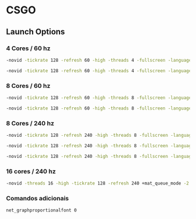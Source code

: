 # CSGO

## Launch Options

### 4 Cores / 60 hz

```sh
-novid -tickrate 128 -refresh 60 -high -threads 4 -fullscreen -language english -nojoy -nod3d9ex1 +cl_forcepreload 1

-novid -tickrate 128 -refresh 60 -high -threads 4 -fullscreen -language english -nojoy
```

### 8 Cores / 60 hz

```sh
-novid -tickrate 128 -refresh 60 -high -threads 8 -fullscreen -language english -nojoy -nod3d9ex1 +cl_forcepreload 1

-novid -tickrate 128 -refresh 60 -high -threads 8 -fullscreen -language english -nojoy
```

### 8 Cores / 240 hz

```sh
-novid -tickrate 128 -refresh 240 -high -threads 8 -fullscreen -language english -nojoy -nod3d9ex1 +cl_forcepreload 1

-novid -tickrate 128 -refresh 240 -high -threads 8 -fullscreen -language english -nojoy

-novid -tickrate 128 -refresh 240 -high -threads 8 -fullscreen -language english -nojoy -nod3d9ex1 +cl_forcepreload 1 +rate 198000 +mat_queue_mode -2
```

### 16 cores / 240 hz

```sh
-novid -threads 16 -high -tickrate 128 -refresh 240 +mat_queue_mode -2 +fps_max 300 +r_dynamic 0 +cl_forcepreload 1
```

### Comandos adicionais
```sh
net_graphproportionalfont 0
```
